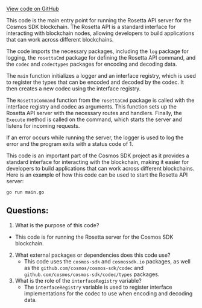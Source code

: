 [View code on GitHub](https://github.com/cosmos/cosmos-sdk.git/tools/rosetta/cmd/rosetta/main.go)

This code is the main entry point for running the Rosetta API server for the Cosmos SDK blockchain. The Rosetta API is a standard interface for interacting with blockchain nodes, allowing developers to build applications that can work across different blockchains. 

The code imports the necessary packages, including the `log` package for logging, the `rosettaCmd` package for defining the Rosetta API command, and the `codec` and `codectypes` packages for encoding and decoding data. 

The `main` function initializes a logger and an interface registry, which is used to register the types that can be encoded and decoded by the codec. It then creates a new codec using the interface registry. 

The `RosettaCommand` function from the `rosettaCmd` package is called with the interface registry and codec as arguments. This function sets up the Rosetta API server with the necessary routes and handlers. Finally, the `Execute` method is called on the command, which starts the server and listens for incoming requests. 

If an error occurs while running the server, the logger is used to log the error and the program exits with a status code of 1. 

This code is an important part of the Cosmos SDK project as it provides a standard interface for interacting with the blockchain, making it easier for developers to build applications that can work across different blockchains. Here is an example of how this code can be used to start the Rosetta API server:

```
go run main.go
```
## Questions: 
 1. What is the purpose of this code?
   - This code is for running the Rosetta server for the Cosmos SDK blockchain.
2. What external packages or dependencies does this code use?
   - This code uses the `cosmos-sdk` and `cosmossdk.io` packages, as well as the `github.com/cosmos/cosmos-sdk/codec` and `github.com/cosmos/cosmos-sdk/codec/types` packages.
3. What is the role of the `interfaceRegistry` variable?
   - The `interfaceRegistry` variable is used to register interface implementations for the codec to use when encoding and decoding data.